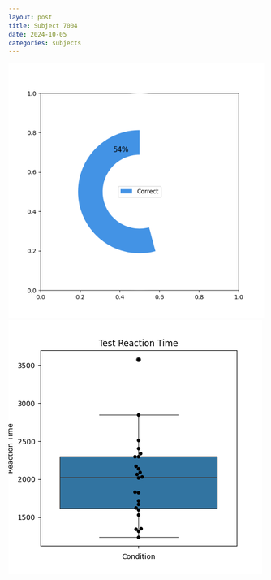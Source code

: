 ```yaml
---
layout: post
title: Subject 7004
date: 2024-10-05
categories: subjects
---
```


![](data/7004/run-4/7004_FN_acc_test.png)
![](data/7004/run-4/7004_FN_rt.png)
